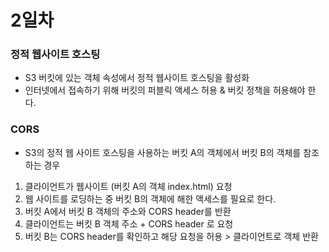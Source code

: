 # 2일차

### 정적 웹사이트 호스팅

- S3 버킷에 있는 객체 속성에서 정적 웹사이트 호스팅을 활성화
- 인터넷에서 접속하기 위해 버킷의 퍼블릭 액세스 허용 & 버킷 정책을 허용해야 한다.

### CORS

- S3의 정적 웹 사이트 호스팅을 사용하는 버킷 A의 객체에서 버킷 B의 객체를 참조하는 경우
1. 클라이언트가 웹사이트 (버킷 A의 객체 index.html) 요청
2. 웹 사이트를 로딩하는 중 버킷 B의 객체에 해한 액세스를 필요로 한다. 
3. 버킷 A에서 버킷 B 객체의 주소와 CORS header를 반환
4. 클라이언트는 버킷 B 객체 주소 + CORS header 로 요청
5. 버킷 B는 CORS header를 확인하고 해당 요청을 허용 > 클라이언트로 객체 반환